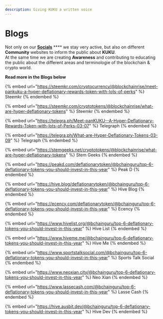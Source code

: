 ```yaml
---
description: Giving KUKU a written voice
---
```


# Blogs

Not only on our [**Socials**](../../../../about-us/social-links.md) **** we stay very active, but also on different **Community** websites to inform the public about **KUKU**.\
At the same time we are creating **Awareness** and contributing to educating the public about the different areas and terminologie of the blockchain & crypto world.

**Read more in the Blogs below**

{% embed url="https://steemkr.com/cryptocurrency/@blockchainrise/meet-pankuku-a-hyper-deflationary-rewards-token-with-lots-of-perks" %}
Steemkr
{% endembed %}

{% embed url="https://steemkr.com/cryptotokens/@blockchainrise/what-are-hyper-deflationary-tokens" %}
Steemkr
{% endembed %}

{% embed url="https://telegra.ph/Meet-panKUKU--A-Hyper-Deflationary-Rewards-Token-with-lots-of-Perks-03-07" %}
Telegraph
{% endembed %}

{% embed url="https://telegra.ph/What-are-Hyper-Deflationary-Tokens-03-09" %}
Telegraph
{% endembed %}

{% embed url="https://stemgeeks.net/cryptotokens/@blockchainrise/what-are-hyper-deflationary-tokens" %}
Stem Geeks
{% endembed %}

{% embed url="https://peakd.com/deflationarytoken/@bchainguru/top-6-deflationary-tokens-you-should-invest-in-this-year" %}
Peak D
{% endembed %}

{% embed url="https://hive.blog/deflationarytoken/@bchainguru/top-6-deflationary-tokens-you-should-invest-in-this-year" %}
Hive Blog
{% endembed %}

{% embed url="https://ecency.com/deflationarytoken/@bchainguru/top-6-deflationary-tokens-you-should-invest-in-this-year" %}
Ecency
{% endembed %}

{% embed url="https://www.hivelist.org/@bchainguru/top-6-deflationary-tokens-you-should-invest-in-this-year" %}
Hive List
{% endembed %}

{% embed url="https://www.hiveme.me/@bchainguru/top-6-deflationary-tokens-you-should-invest-in-this-year" %}
Hive Me
{% endembed %}

{% embed url="https://www.sportstalksocial.com/@bchainguru/top-6-deflationary-tokens-you-should-invest-in-this-year" %}
Sports Talk Social
{% endembed %}

{% embed url="https://www.neoxian.city/@bchainguru/top-6-deflationary-tokens-you-should-invest-in-this-year" %}
Neo Xian
{% endembed %}

{% embed url="https://www.lassecash.com/@bchainguru/top-6-deflationary-tokens-you-should-invest-in-this-year" %}
Lasse Cash
{% endembed %}

{% embed url="https://hive.ausbit.dev/@bchainguru/top-6-deflationary-tokens-you-should-invest-in-this-year" %}
Hive Dev
{% endembed %}

